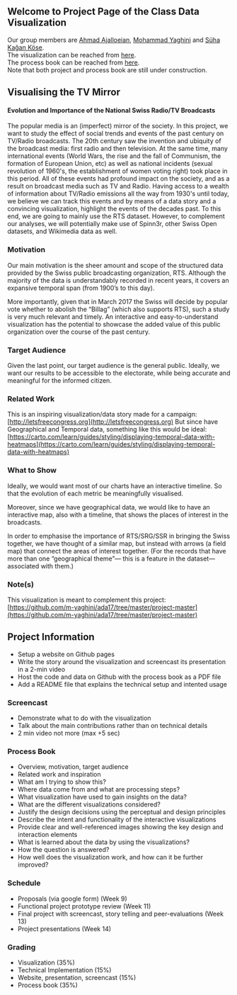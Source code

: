 ## Welcome to Project Page of the Class Data Visualization

Our group members are [Ahmad Ajalloeian](https://github.com/#), [Mohammad Yaghini](https://github.com/m-yaghini) and [Süha Kağan Köse](https://github.com/skagankose).<br />
The visualization can be reached from [here](/dv_fall_2017/visual).<br/>
The process book can be reached from [here](/dv_fall_2017/process_book).<br/>
Note that both project and process book are still under construction.

## Visualising the TV Mirror
#### Evolution and Importance of the National Swiss Radio/TV Broadcasts

The popular media is an (imperfect) mirror of the society. In this project, we want to study the effect of social trends and events of the past century on TV/Radio broadcasts. The 20th century saw the invention and ubiquity of the broadcast media: first radio and then television. At the same time, many international events (World Wars, the rise and the fall of Communism, the formation of European Union, etc) as well as national incidents (sexual revolution of 1960's, the establishment of women voting right) took place in this period. All of these events had profound impact on the society, and as a result on broadcast media such as TV and Radio. Having access to a wealth of information about TV/Radio emissions all the way from 1930's until today, we believe we can track this events and by means of a data story and a convincing visualization, highlight the events of the decades past. To this end, we are going to mainly use the RTS dataset. However, to complement our analyses, we will potentially make use of Spinn3r, other Swiss Open datasets, and Wikimedia data as well.

### Motivation
Our main motivation is the sheer amount and scope of the structured data provided by the Swiss public broadcasting organization, RTS.  Although the majority of the data is understandably recorded in recent years, it covers an expansive temporal span (from 1900’s to this day).

More importantly, given that in March 2017 the Swiss will decide by popular vote whether to abolish the “Billag” (which also supports RTS), such a study is very much relevant and timely. An interactive and easy-to-understand visualization has the potential to showcase the added value of this public organization over the course of the past century.

### Target Audience
Given the last point, our target audience is the general public.  Ideally, we want our results to be accessible to the electorate, while being accurate and meaningful for the informed citizen.

### Related Work
This is an inspiring visualization/data story made for a campaign:
[http://letsfreecongress.org](http://letsfreecongress.org)
But since have Geographical and Temporal data, something like this would be ideal:  
[https://carto.com/learn/guides/styling/displaying-temporal-data-with-heatmaps](https://carto.com/learn/guides/styling/displaying-temporal-data-with-heatmaps)

### What to Show
Ideally, we would want most of our charts have an interactive timeline. So that the evolution of each metric be meaningfully visualised.    

Moreover, since we have geographical data, we would like to have an interactive map, also with a timeline, that shows the places of interest in the broadcasts.

In order to emphasise the importance of RTS/SRG/SSR in bringing the Swiss together, we have thought of a similar map, but instead with arrows (a field map) that connect the areas of interest together. (For the records that have  more than one “geographical theme”— this is a feature in the dataset—  associated with them.)

### Note(s)
This visualization is meant to complement this project: [https://github.com/m-yaghini/ada17/tree/master/project-master](https://github.com/m-yaghini/ada17/tree/master/project-master)

## Project Information

- Setup a website on Github pages
- Write the story around the visualization and screencast its presentation in a 2-min video
- Host the code and data on Github with the process book as a PDF file
- Add a README file that explains the technical setup and intented usage

### Screencast
- Demonstrate what to do with the visualization
- Talk about the main contributions rather than on technical details
- 2 min video not more (max +5 sec)

### Process Book
- Overview, motivation, target audience
- Related work and inspiration
- What am I trying to show this?
- Where data come from and what are processing steps?
- What visualization have used to gain insights on the data?
- What are the different visualizations considered?
- Justify the design decisions using the perceptual and design principles
- Describe the intent and functionality of the interactive visualizations
- Provide clear and well-referenced images showing the key design and interaction elements
- What is learned about the data by using the visualizations?
- How the question is answered?
- How well does the visualization work, and how can it be further improved?


### Schedule
- Proposals (via google form) (Week 9)
- Functional project prototype review (Week 11)
- Final project with screencast, story telling and peer-evaluations (Week 13)
- Project presentations (Week 14)

### Grading
- Visualization (35%)
- Technical Implementation (15%)
- Website, presentation, screencast (15%)
- Process book (35%)
